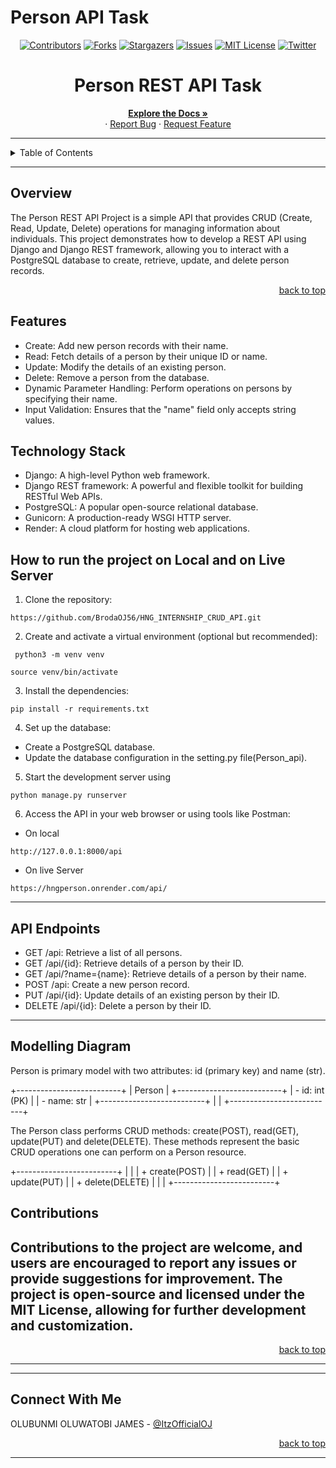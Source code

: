 # Person API Task

<!-- Back to Top Navigation Anchor -->
<a name="readme-top"></a>

<!-- Project Shields -->
<div align="center">

  [![Contributors][contributors-shield]][contributors-url]
  [![Forks][forks-shield]][forks-url]
  [![Stargazers][stars-shield]][stars-url]
  [![Issues][issues-shield]][issues-url]
  [![MIT License][license-shield]][license-url]
  [![Twitter][twitter-shield]][twitter-url]
</div>


<div align="center">
  <h1>Person REST API Task</h1>
</div>

<div>
  <p align="center">
    <a href="https://github.com/BrodaOJ56/HNG_INTERNSHIP_CRUD_API/blob/master/DOCUMENTATION.md#readme"><strong>Explore the Docs »</strong></a>
    <br />
    ·
    <a href="https://github.com/BrodaOJ56/HNG_INTERNSHIP_CRUD_API/issues">Report Bug</a>
    ·
    <a href="https://github.com/BrodaOJ56/HNG_INTERNSHIP_CRUD_API/issues">Request Feature</a>
  </p>
</div>

---

<!-- Table of Contents -->
<details>
  <summary>Table of Contents</summary>
  <ol>
    <li>
      <a href="#Overview"> Overview </a>
    </li>
    <li><a href="#Features">Features</a></li>
    <li><a href="#Technology-Stack">Technology Stack/a></li>
    <li><a href="#How-to-run-the-project-on-Local">How to run the project on Local</a></li>
    <li><a href="#API-Endpoints">API Endpoints</a></li>
    li><a href="#Modelling-Diagram">Modelling Diagram</a></li>
    <li><a href="#Contributions">Contributions</a></li>
    <li><a href="#license">License</a></li>
    <li><a href="#Connect-With-Me">Connect With Me</a></li>
  </ol>
  <p align="right"><a href="#readme-top">back to top</a></p>
</details>

---

<!-- About the Blog -->
## Overview

The Person REST API Project is a simple API that provides CRUD (Create, Read, Update, Delete) operations for managing information about individuals. This project demonstrates how to develop a REST API using Django and Django REST framework, allowing you to interact with a PostgreSQL database to create, retrieve, update, and delete person records.




<p align="right"><a href="#readme-top">back to top</a></p>

<!-- Features -->
## Features  

- Create: Add new person records with their name.
- Read: Fetch details of a person by their unique ID or name.
- Update: Modify the details of an existing person.
- Delete: Remove a person from the database.
- Dynamic Parameter Handling: Perform operations on persons by specifying their name.
- Input Validation: Ensures that the "name" field only accepts string values.


## Technology Stack

- Django: A high-level Python web framework.
- Django REST framework: A powerful and flexible toolkit for building RESTful Web APIs.
- PostgreSQL: A popular open-source relational database.
- Gunicorn: A production-ready WSGI HTTP server.
- Render: A cloud platform for hosting web applications.

## How to run the project on Local and on Live Server

1. Clone the repository:
```
https://github.com/BrodaOJ56/HNG_INTERNSHIP_CRUD_API.git
```
2. Create and activate a virtual environment (optional but recommended):
 ```
  python3 -m venv venv
  ```

```
source venv/bin/activate
```

3. Install the dependencies:
```
pip install -r requirements.txt
```
4. Set up the database:

- Create a PostgreSQL database.
- Update the database configuration in the setting.py file(Person_api).

5. Start the development server using 
```
python manage.py runserver
```
6. Access the API in your web browser or using tools like Postman:
- On local
```
http://127.0.0.1:8000/api
```
- On live Server
```
https://hngperson.onrender.com/api/
```
---

## API Endpoints

- GET /api: Retrieve a list of all persons.
- GET /api/{id}: Retrieve details of a person by their ID.
- GET /api/?name={name}: Retrieve details of a person by their name.
- POST /api: Create a new person record.
- PUT /api/{id}: Update details of an existing person by their ID.
- DELETE /api/{id}: Delete a person by their ID.

---

## Modelling Diagram

Person is primary model with two attributes: id (primary key) and name (str).


+--------------------------+
|       Person             |
+--------------------------+
| - id: int (PK)           |
| - name: str              |
+--------------------------+
|                          |
+--------------------------+


The Person class performs CRUD methods: create(POST), read(GET), update(PUT) and delete(DELETE). 
These methods represent the basic CRUD operations one can perform on a Person resource.

+-------------------------+
|                         |
| + create(POST)          |
| + read(GET)             |
| + update(PUT)           |
| + delete(DELETE)        |
|                         |
+-------------------------+


## Contributions

Contributions to the project are welcome, and users are encouraged to report any issues or provide suggestions for improvement. The project is open-source and licensed under the MIT License, allowing for further development and customization.
---

<p align="right"><a href="#readme-top">back to top</a></p>

---

---

<!-- Contact -->
## Connect With Me

OLUBUNMI OLUWATOBI JAMES - [@ItzOfficialOJ](https://twitter.com/ItzOfficialOJ)


<p align="right"><a href="#readme-top">back to top</a></p>


---

<!-- Markdown Links & Images -->
[contributors-shield]: https://img.shields.io/github/contributors/BrodaOJ56/HNG_INTERNSHIP_CRUD_API.svg?style=for-the-badge
[contributors-url]: https://github.com/BrodaOJ56/HNG_INTERNSHIP_CRUD_API/graphs/contributors
[forks-shield]: https://img.shields.io/github/forks/BrodaOJ56/HNG_INTERNSHIP_CRUD_API.svg?style=for-the-badge
[forks-url]: https://github.com/BrodaOJ56/HNG_INTERNSHIP_CRUD_API/network/members
[stars-shield]: https://img.shields.io/github/stars/BrodaOJ56/HNG_INTERNSHIP_CRUD_API.svg?style=for-the-badge
[stars-url]: https://github.com/BrodaOJ56/HNG_INTERNSHIP_CRUD_API/stargazers
[issues-shield]: https://img.shields.io/github/issues/BrodaOJ56/HNG_INTERNSHIP_CRUD_API.svg?style=for-the-badge
[issues-url]: https://github.com/BrodaOJ56/HNG_INTERNSHIP_CRUD_API/issues
[license-shield]: https://img.shields.io/github/license/BrodaOJ56/HNG_INTERNSHIP_CRUD_API.svg?style=for-the-badge
[license-url]: https://github.com/BrodaOJ56/HNG_INTERNSHIP_CRUD_API/blob/main/LICENSE.txt
[twitter-shield]: https://img.shields.io/badge/-@ItzOfficialOJ-1ca0f1?style=for-the-badge&logo=twitter&logoColor=white&link=https://twitter.com/ItzOfficialOJ
[twitter-url]: https://twitter.com/ItzOfficialOJ
